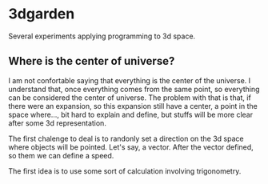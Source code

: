 # 3dgarden

Several experiments applying programming to 3d space.

## Where is the center of universe?

I am not confortable saying that everything is the center of the universe. I understand that, once everything comes from the same point, so everything can be considered the center of universe. The problem with that is that, if there were an expansion, so this expansion still have a center, a point in the space where..., bit hard to explain and define, but stuffs will be more clear after some 3d representation.

The first chalenge to deal is to randonly set a direction on the 3d space where objects will be pointed. Let's say, a vector. After the vector defined, so them we can define a speed.

The first idea is to use some sort of calculation involving trigonometry.
